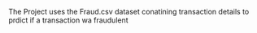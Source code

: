 The Project uses the Fraud.csv dataset conatining transaction details to prdict if a transaction wa fraudulent
